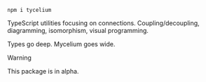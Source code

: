 ```
npm i tycelium
```

TypeScript utilities focusing on connections. Coupling/decoupling, diagramming, isomorphism, visual programming.

Types go deep. Mycelium goes wide.

> [!WARNING]
> This package is in alpha.
> 
